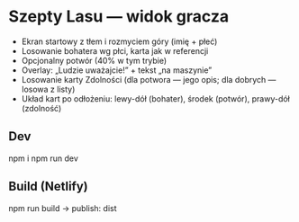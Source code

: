 # Szepty Lasu — widok gracza
- Ekran startowy z tłem i rozmyciem góry (imię + płeć)
- Losowanie bohatera wg płci, karta jak w referencji
- Opcjonalny potwór (40% w tym trybie)
- Overlay: „Ludzie uważajcie!” + tekst „na maszynie”
- Losowanie karty Zdolności (dla potwora — jego opis; dla dobrych — losowa z listy)
- Układ kart po odłożeniu: lewy-dół (bohater), środek (potwór), prawy-dół (zdolność)

## Dev
npm i
npm run dev

## Build (Netlify)
npm run build   →  publish: dist
